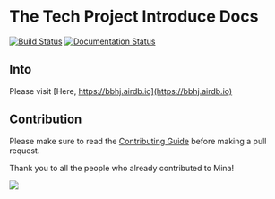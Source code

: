 The Tech Project Introduce Docs
========================

[![Build Status](https://travis-ci.org/airdb/docs.svg?branch=master)](https://travis-ci.org/airdb/docs.svg?branch=master)
[![Documentation Status](https://readthedocs.org/projects/airdb/badge/?version=latest)](http://airdb.readthedocs.io/zh/latest/?badge=latest)

Into
-------

Please visit [Here, https://bbhj.airdb.io](https://bbhj.airdb.io)

## Contribution

Please make sure to read the [Contributing Guide](https://bbhj.airdb.io/CONTRIBUTING.md) before making a pull request. 

Thank you to all the people who already contributed to Mina!

<a href="https://github.com/bbhj/intro/graphs/contributors"><img src="https://opencollective.com/bbhj/contributors.svg?width=890" /></a>

